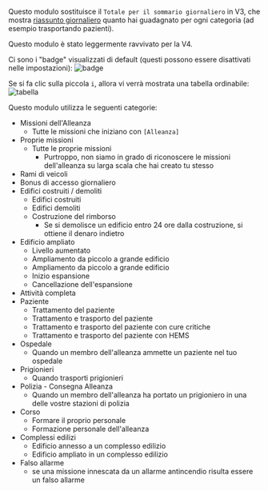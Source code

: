 Questo modulo sostituisce il `Totale per il sommario giornaliero` in V3, che mostra [riassunto giornaliero](https://www.operatore112.it/credits/daily) quanto hai guadagnato per ogni categoria (ad esempio trasportando pazienti).

Questo modulo è stato leggermente ravvivato per la V4.

Ci sono i "badge" visualizzati di default (questi possono essere disattivati nelle impostazioni):
![badge](./badges.png)

Se si fa clic sulla piccola `i`, allora vi verrà mostrata una tabella ordinabile:
![tabella](./table.png)

Questo modulo utilizza le seguenti categorie:

* Missioni dell'Alleanza
  * Tutte le missioni che iniziano con `[Alleanza]`
* Proprie missioni
  * Tutte le proprie missioni
    * Purtroppo, non siamo in grado di riconoscere le missioni dell'alleanza su larga scala che hai creato tu stesso
* Rami di veicoli
* Bonus di accesso giornaliero
* Edifici costruiti / demoliti
  * Edifici costruiti
  * Edifici demoliti
  * Costruzione del rimborso
    * Se si demolisce un edificio entro 24 ore dalla costruzione, si ottiene il denaro indietro
* Edificio ampliato
  * Livello aumentato
  * Ampliamento da piccolo a grande edificio
  * Ampliamento da piccolo a grande edificio
  * Inizio espansione
  * Cancellazione dell'espansione
* Attività completa 
* Paziente
  * Trattamento del paziente
  * Trattamento e trasporto del paziente
  * Trattamento e trasporto del paziente con cure critiche
  * Trattamento e trasporto del paziente con HEMS
* Ospedale
  * Quando un membro dell'alleanza ammette un paziente nel tuo ospedale
* Prigionieri
  * Quando trasporti prigionieri
* Polizia - Consegna Alleanza
  * Quando un membro dell'alleanza ha portato un prigioniero in una delle vostre stazioni di polizia
* Corso
  * Formare il proprio personale
  * Formazione personale dell'alleanza
* Complessi edilizi
  * Edificio annesso a un complesso edilizio
  * Edificio ampliato in un complesso edilizio
* Falso allarme
  * se una missione innescata da un allarme antincendio risulta essere un falso allarme